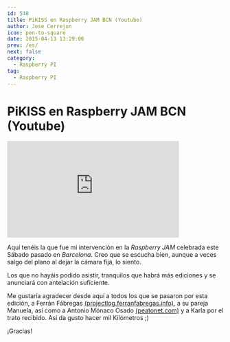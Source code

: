 ```yaml
---
id: 548
title: PiKISS en Raspberry JAM BCN (Youtube)
author: Jose Cerrejon
icon: pen-to-square
date: 2015-04-13 13:29:00
prev: /es/
next: false
category:
  - Raspberry PI
tag:
  - Raspberry PI
---
```


# PiKISS en Raspberry JAM BCN (Youtube)

<iframe width="400" height="225" src="https://www.youtube.com/embed/4kvtEEPFasY?rel=0&amp;showinfo=0" frameborder="0" allowfullscreen></iframe>

Aquí tenéis la que fue mi intervención en la *Raspberry JAM* celebrada este Sábado pasado en *Barcelona*. Creo que se escucha bien, aunque a veces salgo del plano al dejar la cámara fija, lo siento.

Los que no hayáis podido asistir, tranquilos que habrá más ediciones y se anunciará con antelación suficiente.

Me gustaría agradecer desde aquí a todos los que se pasaron por esta edición, a Ferrán Fábregas [(projectlog.ferranfabregas.info)](http://projectlog.ferranfabregas.info), a su pareja Manuela, así como a Antonio Mónaco Osado [(peatonet.com)](http://peatonet.com) y a Karla por el trato recibido. Así da gusto hacer mil Kilómetros ;)

¡Gracias!
